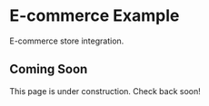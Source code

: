 # E-commerce Example

E-commerce store integration.

## Coming Soon

This page is under construction. Check back soon!
